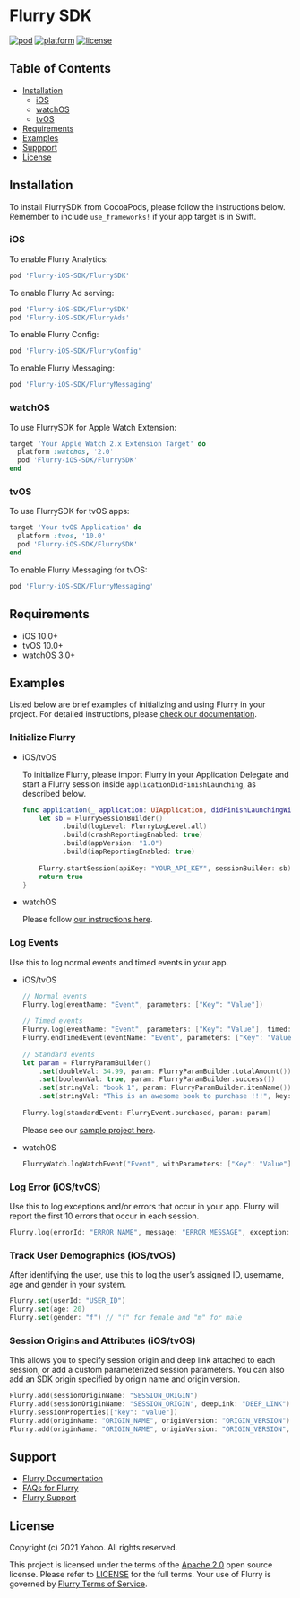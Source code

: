 # Flurry SDK

[![pod](https://img.shields.io/cocoapods/v/Flurry-iOS-SDK)](https://cocoapods.org/pods/Flurry-iOS-SDK)
[![platform](https://img.shields.io/cocoapods/p/Flurry-iOS-SDK)](https://cocoapods.org/pods/Flurry-iOS-SDK)
[![license](https://img.shields.io/github/license/flurry/flurry-ios-sdk)](https://github.com/flurry/Flurry-iOS-SDK)

## Table of Contents

- [Installation](#installation)
  - [iOS](#ios)
  - [watchOS](#watchos)
  - [tvOS](#tvos)
- [Requirements](#requirements)
- [Examples](#examples)
- [Suppport](#support)
- [License](#license)

## Installation

To install FlurrySDK from CocoaPods, please follow the instructions below. Remember to include `use_frameworks!` if your app target is in Swift.

### iOS

To enable Flurry Analytics:

```ruby
pod 'Flurry-iOS-SDK/FlurrySDK'
```

To enable Flurry Ad serving: 

```ruby
pod 'Flurry-iOS-SDK/FlurrySDK'
pod 'Flurry-iOS-SDK/FlurryAds'
```

To enable Flurry Config:

```ruby
pod 'Flurry-iOS-SDK/FlurryConfig'
```

To enable Flurry Messaging:

```ruby
pod 'Flurry-iOS-SDK/FlurryMessaging'
```

### watchOS

To use FlurrySDK for Apple Watch Extension:    

```ruby
target 'Your Apple Watch 2.x Extension Target' do 
  platform :watchos, '2.0'
  pod 'Flurry-iOS-SDK/FlurrySDK'
end   
```

### tvOS

To use FlurrySDK for tvOS apps:

```ruby
target 'Your tvOS Application' do
  platform :tvos, '10.0'
  pod 'Flurry-iOS-SDK/FlurrySDK'
end
```

To enable Flurry Messaging for tvOS:

```ruby
pod 'Flurry-iOS-SDK/FlurryMessaging'
```

## Requirements

* iOS 10.0+
* tvOS 10.0+
* watchOS 3.0+

## Examples

Listed below are brief examples of initializing and using Flurry in your project. For detailed instructions, please [check our documentation](https://developer.yahoo.com/flurry/docs/).

### Initialize Flurry

* iOS/tvOS

  To initialize Flurry, please import Flurry in your Application Delegate and start a Flurry session inside `applicationDidFinishLaunching`, as described below.

  ```swift
  func application(_ application: UIApplication, didFinishLaunchingWithOptions launchOptions: [UIApplication.LaunchOptionsKey: Any]?) -> Bool {
      let sb = FlurrySessionBuilder()
            .build(logLevel: FlurryLogLevel.all)
            .build(crashReportingEnabled: true)
            .build(appVersion: "1.0")
            .build(iapReportingEnabled: true)
        
      Flurry.startSession(apiKey: "YOUR_API_KEY", sessionBuilder: sb)
      return true
  }
  ```

* watchOS

  Please follow [our instructions here](https://developer.yahoo.com/flurry/docs/integrateflurry/watchos/).

### Log Events

Use this to log normal events and timed events in your app.

* iOS/tvOS

  ```swift
  // Normal events
  Flurry.log(eventName: "Event", parameters: ["Key": "Value"])
        
  // Timed events
  Flurry.log(eventName: "Event", parameters: ["Key": "Value"], timed: true)
  Flurry.endTimedEvent(eventName: "Event", parameters: ["Key": "Value"])
        
  // Standard events
  let param = FlurryParamBuilder()
      .set(doubleVal: 34.99, param: FlurryParamBuilder.totalAmount())
      .set(booleanVal: true, param: FlurryParamBuilder.success())
      .set(stringVal: "book 1", param: FlurryParamBuilder.itemName())
      .set(stringVal: "This is an awesome book to purchase !!!", key: "note")
        
  Flurry.log(standardEvent: FlurryEvent.purchased, param: param)
  ```
  Please see our [sample project here](https://github.com/flurry/iOS-StandardEventSample).


* watchOS

  ```swift
  FlurryWatch.logWatchEvent("Event", withParameters: ["Key": "Value"])
  ```

### Log Error (iOS/tvOS)

Use this to log exceptions and/or errors that occur in your app. Flurry will report the first 10 errors that occur in each session.

```swift
Flurry.log(errorId: "ERROR_NAME", message: "ERROR_MESSAGE", exception: e)
```

### Track User Demographics (iOS/tvOS)

After identifying the user, use this to log the user’s assigned ID, username, age and gender in your system.

```swift
Flurry.set(userId: "USER_ID")
Flurry.set(age: 20)
Flurry.set(gender: "f") // "f" for female and "m" for male
```

### Session Origins and Attributes (iOS/tvOS)

This allows you to specify session origin and deep link attached to each session, or add a custom parameterized session parameters. You can also add an SDK origin specified by origin name and origin version.

```swift
Flurry.add(sessionOriginName: "SESSION_ORIGIN")
Flurry.add(sessionOriginName: "SESSION_ORIGIN", deepLink: "DEEP_LINK")
Flurry.sessionProperties(["key": "value"])
Flurry.add(originName: "ORIGIN_NAME", originVersion: "ORIGIN_VERSION")
Flurry.add(originName: "ORIGIN_NAME", originVersion: "ORIGIN_VERSION", parameters: ["key": "value"])
```

## Support

* [Flurry Documentation](https://developer.yahoo.com/flurry/docs/)
* [FAQs for Flurry](https://developer.yahoo.com/flurry/docs/faq/)
* [Flurry Support](https://developer.yahoo.com/support/flurry/)

## License

Copyright (c) 2021 Yahoo. All rights reserved.

This project is licensed under the terms of the [Apache 2.0](http://www.apache.org/licenses/LICENSE-2.0) open source license. Please refer to [LICENSE](LICENSE) for the full terms. Your use of Flurry is governed by [Flurry Terms of Service](https://developer.yahoo.com/flurry/legal-privacy/terms-service/).

